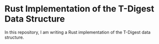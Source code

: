 # Rust Implementation of the T-Digest Data Structure

In this repository, I am writing a Rust implementation of the T-Digest data structure.

